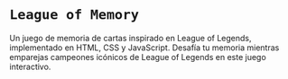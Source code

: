 # **`League of Memory`**

Un juego de memoria de cartas inspirado en League of Legends, implementado en HTML, CSS y JavaScript. Desafía tu memoria mientras emparejas campeones icónicos de League of Legends en este juego interactivo.
